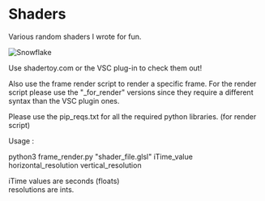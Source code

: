# Shaders

Various random shaders I wrote for fun. 
 
![Snowflake](render_files/render.png)

Use shadertoy.com or the VSC plug-in to check them out!

Also use the frame render script to render a specific frame. 
For the render script please use the "_for_render" versions since they require a different syntax than the VSC plugin ones.  
 
Please use the pip_reqs.txt for all the required python libraries. (for render script)  


Usage :  
  
python3 frame_render.py "shader_file.glsl" iTime_value horizontal_resolution vertical_resolution  

iTime values are seconds (floats)  
resolutions are ints.
